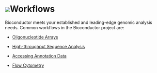 # ![](/images/icons/help.gif)Workflows #

Bioconductor meets your established and leading-edge genomic analysis
needs. Common workflows in the Bioconductor project are:

* [Oligonucleotide Arrays](oligo-arrays/)

* [High-throughput Sequence Analysis](high-throughput-sequencing/)

* [Accessing Annotation Data](annotation-data/)

* [Flow Cytometry](flow-cytometry/)
